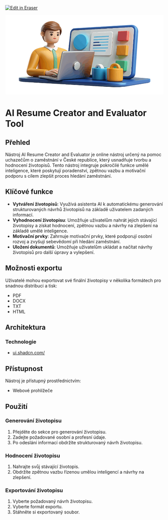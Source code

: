 <p><a target="_blank" href="https://app.eraser.io/workspace/uoDIxVxYT2N9tCltPMUj" id="edit-in-eraser-github-link"><img alt="Edit in Eraser" src="https://firebasestorage.googleapis.com/v0/b/second-petal-295822.appspot.com/o/images%2Fgithub%2FOpen%20in%20Eraser.svg?alt=media&amp;token=968381c8-a7e7-472a-8ed6-4a6626da5501"></a></p>



![Person with laptop and resume AI symbol.png](/.eraser/uoDIxVxYT2N9tCltPMUj___g8h3jqeWXCcADcT7kpXean9Zj2C3___hriGxQ_n0oHSpxf3tsPfB.png "Person with laptop and resume AI symbol.png")



# AI Resume Creator and Evaluator Tool
## Přehled
Nástroj AI Resume Creator and Evaluator je online nástroj určený na pomoc uchazečům o zaměstnání v České republice, který usnadňuje tvorbu a hodnocení životopisů. Tento nástroj integruje pokročilé funkce umělé inteligence, které poskytují poradenství, zpětnou vazbu a motivační podporu s cílem zlepšit proces hledání zaměstnání.

## Klíčové funkce
- **Vytváření životopisů**: Využívá asistenta AI k automatickému generování strukturovaných návrhů životopisů na základě uživatelem zadaných informací.
- **Vyhodnocení životopisu**: Umožňuje uživatelům nahrát jejich stávající životopisy a získat hodnocení, zpětnou vazbu a návrhy na zlepšení na základě umělé inteligence.
- **Motivační prvky**: Zahrnuje motivační prvky, které podporují osobní rozvoj a zvyšují sebevědomí při hledání zaměstnání.
- **Uložení dokumentů**: Umožňuje uživatelům ukládat a načítat návrhy životopisů pro další úpravy a vylepšení.
## Možnosti exportu
Uživatelé mohou exportovat své finální životopisy v několika formátech pro snadnou distribuci a tisk:

- PDF
- DOCX
- TXT
- HTML
## Architektura
### Technologie
- [﻿ui.shadcn.com/](https://ui.shadcn.com/) 
## Přístupnost
Nástroj je přístupný prostřednictvím:

- Webové prohlížeče
## Použití
### Generování životopisu
1. Přejděte do sekce pro generování životopisu.
2. Zadejte požadované osobní a profesní údaje.
3. Po odeslání informací obdržíte strukturovaný návrh životopisu.
### Hodnocení životopisu
1. Nahrajte svůj stávající životopis.
2. Obdržíte zpětnou vazbu řízenou umělou inteligencí a návrhy na zlepšení.
### Exportování životopisu
1. Vyberte požadovaný návrh životopisu.
2. Vyberte formát exportu.
3. Stáhněte si exportovaný soubor.






<!--- Eraser file: https://app.eraser.io/workspace/uoDIxVxYT2N9tCltPMUj --->